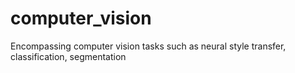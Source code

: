 # computer_vision
Encompassing computer vision tasks such as neural style transfer, classification, segmentation
